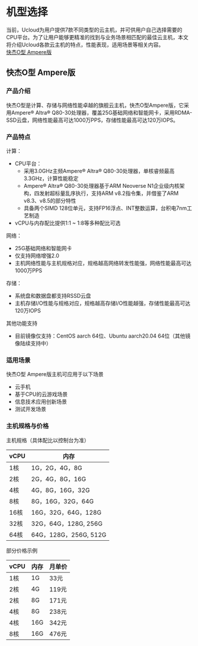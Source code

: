 # 机型选择
当前，Ucloud为用户提供7款不同类型的云主机，并可供用户自己选择需要的CPU平台。为了让用户能够更精准的找到与业务场景相匹配的最佳云主机，本文将介绍Ucloud各款云主机的特点，性能表现，适用场景等相关内容。 <br>
[快杰O型 Ampere版](#1)

## <div id="1">快杰O型 Ampere版<div>
### 产品介绍
快杰O型是计算、存储与网络性能卓越的旗舰云主机，快杰O型Ampere版，它采用Ampere® Altra® Q80-30处理器，覆盖25G基础网络和智能网卡，采用RDMA-SSD云盘，网络性能最高可达1000万PPS，存储性能最高可达120万IOPS。

### 产品特点
计算：
- CPU平台：
  - 采用3.0GHz主频Ampere® Altra® Q80-30处理器，单核睿频最高3.3GHz，计算性能稳定
  - Ampere® Altra® Q80-30处理器基于ARM Neoverse N1企业级内核架构，四发射超标量乱序执行，支持ARM v8.2指令集，并借鉴了ARM v8.3、v8.5的部分特性
  - 具备两个SIMD 128位单元，支持FP16浮点、INT整数运算，台积电7nm工艺制造
- vCPU与内存配比提供1:1 ~ 1:8等多种配比可选

网络：
- 25G基础网络和智能网卡
- 仅支持网络增强2.0
- 主机网络性能与主机规格对应，规格越高网络转发性能强，网络性能最高可达1000万PPS

存储：
- 系统盘和数据盘都支持RSSD云盘
- 主机存储I/O性能与规格对应，规格越高存储I/O性能越强，存储性能最高可达120万IOPS

其他功能支持
- 目前镜像仅支持：CentOS aarch 64位、Ubuntu aarch20.04 64位（其他镜像陆续支持中）

### 适用场景
快杰O型 Ampere版主机可应用于以下场景
- 云手机
- 基于CPU的云游戏场景
- 信息技术应用创新场景
- 测试开发场景

### 主机规格与价格

主机规格（具体配比以控制台为准）


| vCPU | 内存                 |
| --- | ------------------ |
| 1核  | 1G，2G，4G，8G    |
| 2核  | 2G，4G，8G，16G      |
| 4核  | 4G，8G，16G，32G      |
| 8核  | 8G，16G，32G，64G     |
| 16核 | 16G，32G，64G，128G   |
| 32核 | 32G，64G，128G, 256G |
| 64核 | 64G，128G，256G, 512G   |


部分价格示例

| vCPU | 内存               | 月单价 |
| ---  | ------------------ | ---- |
| 1核  | 1G   |  33元 |
| 2核  | 4G   |  119元|
| 2核  | 8G   |  171元|
| 4核  | 8G   |  238元|
| 4核  | 16G  |  342元|
| 8核  | 16G  |  476元|


